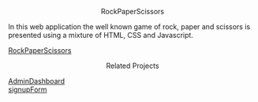 <p align="center">RockPaperScissors</p>

In this web application the well known game of rock, paper and scissors is presented using a mixture of HTML, CSS and Javascript.

[RockPaperScissors](https://vvasilopoulos0.github.io/RockPaperScissors/)

<p align="center">Related Projects</p>

[AdminDashboard](https://vvasilopoulos0.github.io/AdminDashboard/)<br/>
[signupForm](https://vvasilopoulos0.github.io/signupForm/)<br/>
